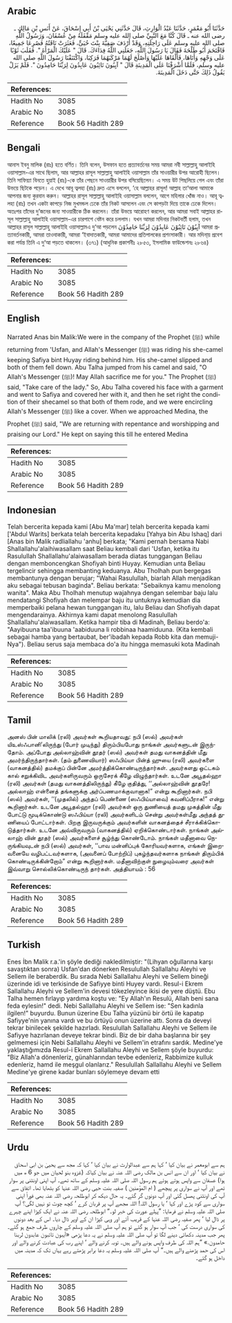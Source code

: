 ## Arabic


<div dir="rtl" lang="ar" style={{fontSize:'larger',backgroundColor:'#f8f9fa',padding:20}}>
حَدَّثَنَا أَبُو مَعْمَرٍ، حَدَّثَنَا عَبْدُ الْوَارِثِ، قَالَ حَدَّثَنِي يَحْيَى بْنُ أَبِي إِسْحَاقَ، عَنْ أَنَسِ بْنِ مَالِكٍ ـ رضى الله عنه ـ قَالَ كُنَّا مَعَ النَّبِيِّ صلى الله عليه وسلم مَقْفَلَهُ مِنْ عُسْفَانَ، وَرَسُولُ اللَّهِ صلى الله عليه وسلم عَلَى رَاحِلَتِهِ، وَقَدْ أَرْدَفَ صَفِيَّةَ بِنْتَ حُيَىٍّ، فَعَثَرَتْ نَاقَتُهُ فَصُرِعَا جَمِيعًا، فَاقْتَحَمَ أَبُو طَلْحَةَ فَقَالَ يَا رَسُولَ اللَّهِ، جَعَلَنِي اللَّهُ فِدَاءَكَ‏.‏ قَالَ ‏"‏ عَلَيْكَ الْمَرْأَةَ ‏"‏‏.‏ فَقَلَبَ ثَوْبًا عَلَى وَجْهِهِ وَأَتَاهَا، فَأَلْقَاهَا عَلَيْهَا وَأَصْلَحَ لَهُمَا مَرْكَبَهُمَا فَرَكِبَا، وَاكْتَنَفْنَا رَسُولَ اللَّهِ صلى الله عليه وسلم، فَلَمَّا أَشْرَفْنَا عَلَى الْمَدِينَةِ قَالَ ‏"‏ آيِبُونَ تَائِبُونَ عَابِدُونَ لِرَبِّنَا حَامِدُونَ ‏"‏‏.‏ فَلَمْ يَزَلْ يَقُولُ ذَلِكَ حَتَّى دَخَلَ الْمَدِينَةَ‏.‏
</div>
<div style={{backgroundColor:'#f8f9fa',padding:20, marginBottom: 10}}><table> <thead> <tr> <th>References:</th> <th></th> </tr> </thead> <tbody><tr><td>Hadith No</td><td>3085</td></tr><tr><td>Arabic No</td><td>3085</td></tr><tr><td>Reference</td><td>Book 56 Hadith 289</td></tr></tbody></table></div>

## Bengali


<div dir="ltr" lang="bn" style={{fontSize:'larger',backgroundColor:'#f8f9fa',padding:20}}>
আনাস ইবনু মালিক (রাঃ) হতে বর্ণিত। তিনি বলেন, উসফান হতে প্রত্যাবর্তনের সময় আমরা নবী সাল্লাল্লাহু আলাইহি ওয়াসাল্লাম-এর সাথে ছিলাম, আর আল্লাহর রাসূল সাল্লাল্লাহু আলাইহি ওয়াসাল্লাম তাঁর সাওয়ারীর উপর আরোহী ছিলেন। তিনি সাফিয়্যা বিনতে হুয়াই (রাঃ)-কে তাঁর পেছনে সাওয়ারীর উপর বসিয়েছিলেন। এ সময় উট পিছলিয়ে গেল এবং তাঁরা উভয়ে ছিটকে পড়েন। এ দেখে আবূ ত্বলহা (রাঃ) দ্রুত এসে বললেন, ‘হে আল্লাহর রাসূল! আল্লাহ তা‘আলা আমাকে আপনার জন্য কুরবান করুন। আল্লাহর রাসূল সাল্লাল্লাহু আলাইহি ওয়াসাল্লাম বললেন, আগে মহিলার খোঁজ নাও। আবূ ত্বলহা (রাঃ) তখন একটা কাপড়ে নিজ মুখমন্ডল ঢেকে তাঁর নিকট আসলেন এবং সে কাপড়টা দিয়ে তাকে ঢেকে দিলেন। অতঃপর তাঁদের দু’জনের জন্য সাওয়ারীকে ঠিক করলেন। তাঁরা উভয়ে আরোহণ করলেন, আর আমরা সবাই আল্লাহর রাসূল সাল্লাল্লাহু আলাইহি ওয়াসাল্লাম-এর চারপাশে বেষ্টন করে চললাম। যখন আমরা মদিনার নিকটবর্তী হলাম, তখন আল্লাহর রাসূল সাল্লাল্লাহু আলাইহি ওয়াসাল্লামএ দু‘আ পড়লেন آيِبُوْنَ تَائِبُوْنَ عَابِدُوْنَ لِرَبِّنَا حَامِدُوْنَ আমরা প্রত্যাবর্তনকারী, আমরা তাওবাকারী, আমরা ‘ইবাদাতকারী, আমরা আমাদের প্রতিপালকের প্রশংসাকারী। আর মদিনা্য় প্রবেশ করা পর্যন্ত তিনি এ দু‘আ পড়তে থাকলেন। (৩৭১) (আধুনিক প্রকাশনীঃ ২৮৫৩, ইসলামিক ফাউন্ডেশনঃ ২৮৬৪)
</div>
<div style={{backgroundColor:'#f8f9fa',padding:20, marginBottom: 10}}><table> <thead> <tr> <th>References:</th> <th></th> </tr> </thead> <tbody><tr><td>Hadith No</td><td>3085</td></tr><tr><td>Arabic No</td><td>3085</td></tr><tr><td>Reference</td><td>Book 56 Hadith 289</td></tr></tbody></table></div>

## English


<div dir="ltr" lang="en" style={{fontSize:'larger',backgroundColor:'#f8f9fa',padding:20}}>
Narrated Anas bin Malik:We were in the company of the Prophet (ﷺ) while returning from 'Usfan, and Allah's Messenger (ﷺ) was riding his she-camel keeping Safiya bint Huyay riding behind him. His she-camel slipped and both of them fell down. Abu Talha jumped from his camel and said, "O Allah's Messenger (ﷺ)! May Allah sacrifice me for you." The Prophet (ﷺ) said, "Take care of the lady." So, Abu Talha covered his face with a garment and went to Safiya and covered her with it, and then he set right the condition of their shecamel so that both of them rode, and we were encircling Allah's Messenger (ﷺ) like a cover. When we approached Medina, the Prophet (ﷺ) said, "We are returning with repentance and worshipping and praising our Lord." He kept on saying this till he entered Medina
</div>
<div style={{backgroundColor:'#f8f9fa',padding:20, marginBottom: 10}}><table> <thead> <tr> <th>References:</th> <th></th> </tr> </thead> <tbody><tr><td>Hadith No</td><td>3085</td></tr><tr><td>Arabic No</td><td>3085</td></tr><tr><td>Reference</td><td>Book 56 Hadith 289</td></tr></tbody></table></div>

## Indonesian


<div dir="ltr" lang="id" style={{fontSize:'larger',backgroundColor:'#f8f9fa',padding:20}}>
Telah bercerita kepada kami [Abu Ma'mar] telah bercerita kepada kami ['Abdul Warits] berkata telah bercerita kepadaku [Yahya bin Abu Ishaq] dari [Anas bin Malik radliallahu 'anhu] berkata; "Kami pernah bersama Nabi Shallallahu'alaihiwasallam saat Beliau kembali dari 'Usfan, ketika itu Rasulullah Shallallahu'alaiwasallam berada diatas tunggangan Beliau dengan memboncengkan Shofiyah binti Huyay. Kemudian unta Beliau tergelincir sehingga membanting keduanya. Abu Tholhah pun bergegas membantunya dengan berujar; "Wahai Rasulullah, biarlah Allah menjadikan aku sebagai tebusan baginda". Beliau berkata: "Sebaiknya kamu menolong wanita". Maka Abu Tholhah menutup wajahnya dengan selembar baju lalu mendatangi Shofiyah dan melempar baju itu untuknya kemudian dia memperbaiki pelana hewan tunggangan itu, lalu Beliau dan Shofiyah dapat mengendarainya. Akhirnya kami dapat menolong Rasulullah Shallallahu'alaiwasallam. Ketika hampir tiba di Madinah, Beliau berdo'a: "Aayibuuna taa'ibuuna 'aabiduuna li robbinaa haamiduuna. (Kita kembali sebagai hamba yang bertaubat, ber'ibadah kepada Robb kita dan memuji-Nya"). Beliau serus saja membaca do'a itu hingga memasuki kota Madinah
</div>
<div style={{backgroundColor:'#f8f9fa',padding:20, marginBottom: 10}}><table> <thead> <tr> <th>References:</th> <th></th> </tr> </thead> <tbody><tr><td>Hadith No</td><td>3085</td></tr><tr><td>Arabic No</td><td>3085</td></tr><tr><td>Reference</td><td>Book 56 Hadith 289</td></tr></tbody></table></div>

## Tamil


<div dir="ltr" lang="ta" style={{fontSize:'larger',backgroundColor:'#f8f9fa',padding:20}}>
அனஸ் பின் மாலிக் (ரலி) அவர்கள் கூறியதாவது: நபி (ஸல்) அவர்கள் யிஉஸ்ஃபானி’லிருந்து (போர் முடிந்து) திரும்பியபோது நாங்கள் அவர்களுடன் இருந்தோம். அப்போது அல்லாஹ்வின் தூதர் (ஸல்) அவர்கள் தமது வாகனத்தின் மீது அமர்ந்திருந்தார்கள். (தம் துணைவியார்) ஸஃபிய்யா பின்த் ஹுயை (ரலி) அவர்களை (வாகனத்தில்) தமக்குப் பின்னே அமர்த்திக்கொண்டிருந்தார்கள். அவர்களது ஒட்டகம் கால் சறுக்கிவிட அவர்களிருவரும் ஒருசேரக் கீழே விழுந்தார்கள். உடனே அபூதல்ஹா (ரலி) அவர்கள் (தமது வாகனத்திலிருந்து) கீழே குதித்து, ‘‘அல்லாஹ்வின் தூதரே! அல்லாஹ் என்னைத் தங்களுக்கு அர்ப்பணமாக்குவானாக!” என்று கூறினார்கள். நபி (ஸல்) அவர்கள், ‘‘(முதலில்) அந்தப் பெண்ணை (ஸஃபிய்யாவை) கவனிப்பீராக!” என்று கூறினார்கள். உடனே அபூதல்ஹா (ரலி) அவர்கள் ஒரு துணியைத் தமது முகத்தின் மீது போட்டு மூடிக்கொண்டு ஸஃபிய்யா (ரலி) அவர்களிடம் சென்று அவர்கள்மீது அந்தத் துணியைப் போட்டார்கள். பிறகு இருவருக்கும் அவர்களின் வாகனத்தைச் சீராக்கிக்கொடுத்தார்கள். உடனே அவ்விருவரும் (வாகனத்தில்) ஏறிக்கொண்டார்கள். நாங்கள் அல்லாஹ் வின் தூதர் (ஸல்) அவர்களைச் சூழ்ந்து கொண்டோம். நாங்கள் மதீனாவை நெருங்கியவுடன் நபி (ஸல்) அவர்கள், ‘‘பாவ மன்னிப்புக் கோரியவர்களாக, எங்கள் இறைவனையே வழிபட்டவர்களாக, (அவனைப் போற்றிப்) புகழ்ந்தவர்களாக நாங்கள் திரும்பிக் கொண்டிருக்கின்றோம்” என்று கூறினார்கள். மதீனாவிற்குள் நுழையும்வரை அவர்கள் இவ்வாறு சொல்லிக்கொண்டிருந் தார்கள். அத்தியாயம் : 56
</div>
<div style={{backgroundColor:'#f8f9fa',padding:20, marginBottom: 10}}><table> <thead> <tr> <th>References:</th> <th></th> </tr> </thead> <tbody><tr><td>Hadith No</td><td>3085</td></tr><tr><td>Arabic No</td><td>3085</td></tr><tr><td>Reference</td><td>Book 56 Hadith 289</td></tr></tbody></table></div>

## Turkish


<div dir="ltr" lang="tr" style={{fontSize:'larger',backgroundColor:'#f8f9fa',padding:20}}>
Enes İbn Malik r.a.'in şöyle dediği nakledilmiştir: "(Lihyan oğullarına karşı savaştıktan sonra) Usfan'dan dönerken Resulullah Sallallahu Aleyhi ve Sellem ile beraberdik. Bu sırada Nebi Sallallahu Aleyhi ve Sellem bineği üzerinde idi ve terkisinde de Safiyye binti Huyey vardı. Resul-i Ekrem Sallallahu Aleyhi ve Sellem'in devesi tökezleyince ikisi de yere düştü. Ebu Talha hemen fırlayıp yardıma koştu ve: "Ey Allah'ın Resulü, Allah beni sana feda eylesin!" dedi. Nebi Sallallahu Aleyhi ve Sellem ise: "Sen kadınla ilgilen!" buyurdu. Bunun üzerine Ebu Talha yüzünü bir örtü ile kapatıp Safiyye'nin yanına vardı ve bu örtüyü onun üzerine attı. Sonra da deveyi tekrar binilecek şekilde hazırladı. Resulullah Sallallahu Aleyhi ve Sellem ile Safiyye hazırlanan deveye tekrar bindi. Biz de bir daha başlarına bir şey gelmemesi için Nebi Sallallahu Aleyhi ve Sellem'in etrafını sardık. Medine'ye yaklaştığımızda Resul-i Ekrem Sallallahu Aleyhi ve Sellem şöyle buyurdu: "Biz Allah'a dönenleriz, günahlarından tevbe edenleriz, Rabbimize kulluk edenleriz, hamd ile meşgul olanlarız." Resulullah Sallallahu Aleyhi ve Sellem Medine'ye girene kadar bunları söylemeye devam etti
</div>
<div style={{backgroundColor:'#f8f9fa',padding:20, marginBottom: 10}}><table> <thead> <tr> <th>References:</th> <th></th> </tr> </thead> <tbody><tr><td>Hadith No</td><td>3085</td></tr><tr><td>Arabic No</td><td>3085</td></tr><tr><td>Reference</td><td>Book 56 Hadith 289</td></tr></tbody></table></div>

## Urdu


<div dir="rtl" lang="ur" style={{fontSize:'larger',backgroundColor:'#f8f9fa',padding:20}}>
ہم سے ابومعمر نے بیان کیا ‘ کہا ہم سے عبدالوارث نے بیان کیا ‘ کہا کہ مجھ سے یحییٰ بن ابی اسحاق نے بیان کیا ‘ اور ان سے انس بن مالک رضی اللہ عنہ نے بیان کیاکہ (غزوہ بنو لحیان میں جو 6 ھ میں ہوا) عسفان سے واپس ہوتے ہوئے ہم رسول اللہ صلی اللہ علیہ وسلم کے ساتھ تھے۔ آپ اپنی اونٹنی پر سوار تھے اور آپ نے سواری پر پیچھے ( ام المؤمنین ) صفیہ بنت حیی رضی اللہ عنہا کو بٹھایا تھا۔ اتفاق سے آپ کی اونٹنی پھسل گئی اور آپ دونوں گر گئے۔ یہ حال دیکھ کر ابوطلحہ رضی اللہ عنہ بھی فوراً اپنی سواری سے کود پڑے اور کہا ‘ یا رسول اللہ! اللہ مجھے آپ پر قربان کرے ‘ کچھ چوٹ تو نہیں لگی؟ آپ صلی اللہ علیہ وسلم نے فرمایا: ”پہلے عورت کی خبر لو۔“ ابوطلحہ رضی اللہ عنہ نے ایک کپڑا اپنے چہرے پر ڈال لیا ‘ پھر صفیہ رضی اللہ عنہا کے قریب آئے اور وہی کپڑا ان کے اوپر ڈال دیا۔ اس کے بعد دونوں کی سواری درست کی ‘ جب آپ سوار ہو گئے تو ہم آپ صلی اللہ علیہ وسلم کے چاروں طرف جمع ہو گئے۔ پھر جب مدینہ دکھائی دینے لگا تو آپ صلی اللہ علیہ وسلم نے یہ دعا پڑھی «آيبون تائبون عابدون لربنا حامدون‏.‏» ”ہم اللہ کی طرف واپس ہونے والے ہیں۔ توبہ کرنے والے ‘ اپنے رب کی عبادت کرنے والے اور اس کی حمد پڑھنے والے ہیں۔“ آپ صلی اللہ علیہ وسلم یہ دعا برابر پڑھتے رہے یہاں تک کہ مدینہ میں داخل ہو گئے۔
</div>
<div style={{backgroundColor:'#f8f9fa',padding:20, marginBottom: 10}}><table> <thead> <tr> <th>References:</th> <th></th> </tr> </thead> <tbody><tr><td>Hadith No</td><td>3085</td></tr><tr><td>Arabic No</td><td>3085</td></tr><tr><td>Reference</td><td>Book 56 Hadith 289</td></tr></tbody></table></div>